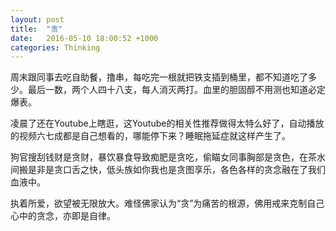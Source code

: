 ```yaml
---
layout: post
title:  "贪"
date:   2016-05-10 18:00:52 +1000
categories: Thinking
---
```


周末跟同事去吃自助餐，撸串，每吃完一根就把铁支插到桶里，都不知道吃了多少。最后一数，两个人四十八支，每人消灭两打。血里的胆固醇不用测也知道必定爆表。

凌晨了还在Youtube上瞎逛，这Youtube的相关性推荐做得太特么好了，自动播放的视频六七成都是自己想看的，哪能停下来？睡眠拖延症就这样产生了。

狗官搜刮钱财是贪财，暴饮暴食导致痴肥是贪吃，偷瞄女同事胸部是贪色，在茶水间搬是非是贪口舌之快，低头族如你我也是贪图享乐，各色各样的贪念融在了我们血液中。

执着所爱，欲望被无限放大。难怪佛家认为“贪”为痛苦的根源，佛用戒来克制自己心中的贪念，亦即是自律。
